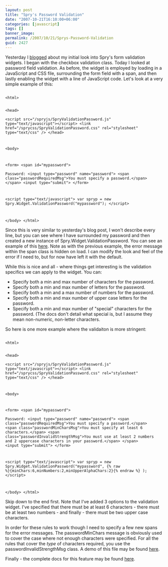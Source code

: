 ```yaml
---
layout: post
title: "Spry's Password Validation"
date: "2007-10-21T16:10:00+06:00"
categories: [javascript]
tags: []
banner_image: 
permalink: /2007/10/21/Sprys-Password-Validation
guid: 2427
---
```


Yesterday I <a href="http://www.raymondcamden.com/index.cfm/2007/10/20/Playing-with-form-validation-in-Spry">blogged</a>  about my initial look into Spry's form validation widgets. I began with the checkbox validation class. Today I looked at password field validation. As before, the widget is employed by loading in a JavaScript and CSS file, surrounding the form field with a span, and then lastly enabling the widget with a line of JavaScript code. Let's look at a very simple example of this:
<!--more-->
<code>
&lt;html&gt;

&lt;head&gt;	
&lt;script src="/spryjs/SpryValidationPassword.js" type="text/javascript"&gt;&lt;/script&gt;
&lt;link href="/sprycss/SpryValidationPassword.css" rel="stylesheet" type="text/css" /&gt; 
&lt;/head&gt;

&lt;body&gt;
	
&lt;form&gt;
&lt;span id="mypassword"&gt;	
Password: &lt;input type="password" name="password"&gt;
&lt;span class="passwordRequiredMsg"&gt;You must specify a password.&lt;/span&gt;
&lt;/span&gt;
&lt;input type="submit"&gt;
&lt;/form&gt;

&lt;script type="text/javascript"&gt;
	var spryp = new Spry.Widget.ValidationPassword("mypassword");
&lt;/script&gt; 

&lt;/body&gt;
&lt;/html&gt;
</code>

Since this is very similar to yesterday's blog post, I won't describe every line, but you can see where I have surrounded my password and then created a new instance of Spry.Widget.ValidationPassword. You can see an example of this <a href="http://www.coldfusionjedi.com/demos/spryform/testp.html?">here</a>. Note as with the previous example, the error message within the span class is hidden on load. I can modify the look and feel of the error if I need to, but for now have left it with the default. 

While this is nice and all - where things get interesting is the validation specifics we can apply to the widget. You can:

<ul>
<li>Specify both a min and max number of characters for the password.
<li>Specify both a min and max number of letters for the password.
<li>Specify both a min and a max number of numbers for the password.
<li>Specify both a min and max number of upper case letters for the password.
<li>Specify both a min and max number of "special" characters for the password. (The docs don't detail what special is, but I assume they mean non-numeric, non-letter characters.
</ul>

So here is one more example where the validaiton is more stringent:

<code>
&lt;html&gt;

&lt;head&gt;	
&lt;script src="/spryjs/SpryValidationPassword.js" type="text/javascript"&gt;&lt;/script&gt;
&lt;link href="/sprycss/SpryValidationPassword.css" rel="stylesheet" type="text/css" /&gt; 
&lt;/head&gt;

&lt;body&gt;
	
&lt;form&gt;
&lt;span id="mypassword"&gt;	
Password: &lt;input type="password" name="password"&gt;
&lt;span class="passwordRequiredMsg"&gt;You must specify a password.&lt;/span&gt;
&lt;span class="passwordMinCharsMsg"&gt;You must specify at least 6 characters.&lt;/span&gt;
&lt;span class="passwordInvalidStrengthMsg"&gt;You must use at least 2 numbers and 2 uppercase characters in your password.&lt;/span&gt;
&lt;/span&gt;
&lt;input type="submit"&gt;
&lt;/form&gt;

&lt;script type="text/javascript"&gt;
	var spryp = new Spry.Widget.ValidationPassword("mypassword",
		{% raw %}{minChars:6,minNumbers:2,minUpperAlphaChars:2}{% endraw %}
	);
&lt;/script&gt; 

&lt;/body&gt;
&lt;/html&gt;
</code>

Skip down to the end first. Note that I've added 3 options to the validation widget. I've specified that there must be at least 6 characters - there must be at least two numbers - and finally - there must be two upper case characters.

In order for these rules to work though I need to specify a few new spans for the error messages. The passwordMinChars message is obviously used to cover the case where not enough characters were specified. For all the rules that cover the <i>type</i> of characters required, you use the passwordInvalidStrengthMsg class. A demo of this file may be found <a href="http://www.coldfusionjedi.com/demos/spryform/testp2.html">here</a>.

Finally - the complete docs for this feature may be found <a href="http://labs.adobe.com/technologies/spry/articles/password_overview/index.html">here</a>.